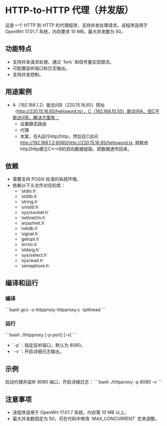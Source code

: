 # HTTP-to-HTTP 代理（并发版）

这是一个 HTTP 到 HTTP 的代理程序，支持并发处理请求。该程序适用于 OpenWrt 17.01.7 系统，内存要求 10 MB，最大并发数为 50。

## 功能特点
- 支持并发请求处理，通过 \`fork\` 和信号量实现限流。
- 可配置监听端口和日志输出。
- 支持并发控制。

## 用途案例
- A（192.168.1.2）能访问B（220.15.16.65）网址（http://220.15.16.65/helloword.ts），C（192.168.10.55）能访问A，但C不能访问B，解决方案有：
  - 设置静态路由
  - 代理
  - 本案，在A运行http2http，然后在C访问 http://192.168.1.2:8080/http://220.15.16.65/helloword.ts ,就能由http2http建立C<-->B的双向数据链路，把数据透传回来。

## 依赖
- 需要支持 POSIX 标准的系统环境。
- 依赖以下头文件对应的库：
  - \`stdio.h\`
  - \`stdlib.h\`
  - \`string.h\`
  - \`unistd.h\`
  - \`sys/socket.h\`
  - \`netinet/in.h\`
  - \`arpa/inet.h\`
  - \`netdb.h\`
  - \`signal.h\`
  - \`getopt.h\`
  - \`errno.h\`
  - \`stdarg.h\`
  - \`sys/select.h\`
  - \`sys/wait.h\`
  - \`semaphore.h\`

## 编译和运行
### 编译
\`\`\`bash
gcc -o httpproxy httpproxy.c -lpthread
\`\`\`

### 运行
\`\`\`bash
./httpproxy [-p port] [-v]
\`\`\`
- \`-p\`：指定监听端口，默认为 8080。
- \`-v\`：开启详细日志输出。

## 示例
启动代理并监听 8080 端口，开启详细日志：
\`\`\`bash
./httpproxy -p 8080 -v
\`\`\`

## 注意事项
- 该程序适用于 OpenWrt 17.01.7 系统，内存需 10 MB 以上。
- 最大并发数固定为 50，可在代码中修改 \`MAX_CONCURRENT\` 宏来调整。
